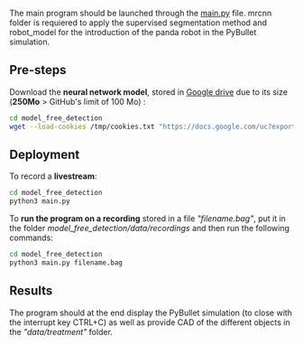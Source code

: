 The main program should be launched through the [main.py](https://github.com/LouiseMassager/PandaPush_Depth_Reconstruction/blob/master/model_free_detection/main.py) file.
mrcnn folder is requiered to apply the supervised segmentation method and robot_model for the introduction of the panda robot in the PyBullet simulation.

## Pre-steps
Download the **neural network model**, stored in [Google drive](https://drive.google.com/file/d/1HYM2qZfUeh4nNsfIYNdz92wCEfzZJ6Xp/view?usp=sharing) due to its size (**250Mo** > GitHub's limit of 100 Mo) :
```bash
cd model_free_detection
wget --load-cookies /tmp/cookies.txt "https://docs.google.com/uc?export=download&confirm=$(wget --quiet --save-cookies /tmp/cookies.txt --keep-session-cookies --no-check-certificate 'https://docs.google.com/uc?export=download&id=1HYM2qZfUeh4nNsfIYNdz92wCEfzZJ6Xp' -O- | sed -rn 's/.*confirm=([0-9A-Za-z_]+).*/\1\n/p')&id=1HYM2qZfUeh4nNsfIYNdz92wCEfzZJ6Xp" -O mask_rcnn_cubecyl2.h5 && rm -rf /tmp/cookies.txt
```

## Deployment

To record a **livestream**:
```bash
cd model_free_detection
python3 main.py
```

To **run the program on a recording** stored in a file *"filename.bag"*, put it in the folder *model_free_detection/data/recordings* and then run the following commands:
```bash
cd model_free_detection
python3 main.py filename.bag
```
## Results

The program should at the end display the PyBullet simulation (to close with the interrupt key CTRL+C) as well as provide CAD of the different objects in the *"data/treatment"* folder.
